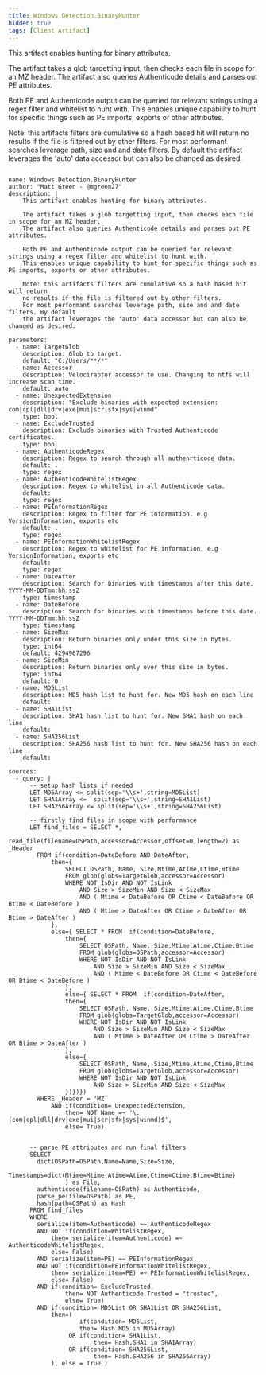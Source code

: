 ```yaml
---
title: Windows.Detection.BinaryHunter
hidden: true
tags: [Client Artifact]
---
```


This artifact enables hunting for binary attributes.

The artifact takes a glob targetting input, then checks each file in scope for an MZ header.
The artifact also queries Authenticode details and parses out PE attributes.

Both PE and Authenticode output can be queried for relevant strings using a regex filter and whitelist to hunt with.
This enables unique capability to hunt for specific things such as PE imports, exports or other attributes.

Note: this artifacts filters are cumulative so a hash based hit will return
no results if the file is filtered out by other filters.
For most performant searches leverage path, size and and date filters. By default
the artifact leverages the 'auto' data accessor but can also be changed as desired.


<pre><code class="language-yaml">
name: Windows.Detection.BinaryHunter
author: &quot;Matt Green - @mgreen27&quot;
description: |
    This artifact enables hunting for binary attributes.

    The artifact takes a glob targetting input, then checks each file in scope for an MZ header.
    The artifact also queries Authenticode details and parses out PE attributes.

    Both PE and Authenticode output can be queried for relevant strings using a regex filter and whitelist to hunt with.
    This enables unique capability to hunt for specific things such as PE imports, exports or other attributes.

    Note: this artifacts filters are cumulative so a hash based hit will return
    no results if the file is filtered out by other filters.
    For most performant searches leverage path, size and and date filters. By default
    the artifact leverages the &#x27;auto&#x27; data accessor but can also be changed as desired.

parameters:
  - name: TargetGlob
    description: Glob to target.
    default: &quot;C:/Users/**/*&quot;
  - name: Accessor
    description: Velociraptor accessor to use. Changing to ntfs will increase scan time.
    default: auto
  - name: UnexpectedExtension
    description: &quot;Exclude binaries with expected extension: com|cpl|dll|drv|exe|mui|scr|sfx|sys|winmd&quot;
    type: bool
  - name: ExcludeTrusted
    description: Exclude binaries with Trusted Authenticode certificates.
    type: bool
  - name: AuthenticodeRegex
    description: Regex to search through all authenrticode data.
    default: .
    type: regex
  - name: AuthenticodeWhitelistRegex
    description: Regex to whitelist in all Authenticode data.
    default:
    type: regex
  - name: PEInformationRegex
    description: Regex to filter for PE information. e.g VersionInformation, exports etc
    default: .
    type: regex
  - name: PEInformationWhitelistRegex
    description: Regex to whitelist for PE information. e.g VersionInformation, exports etc
    default:
    type: regex
  - name: DateAfter
    description: Search for binaries with timestamps after this date. YYYY-MM-DDTmm:hh:ssZ
    type: timestamp
  - name: DateBefore
    description: Search for binaries with timestamps before this date. YYYY-MM-DDTmm:hh:ssZ
    type: timestamp
  - name: SizeMax
    description: Return binaries only under this size in bytes.
    type: int64
    default: 4294967296
  - name: SizeMin
    description: Return binaries only over this size in bytes.
    type: int64
    default: 0
  - name: MD5List
    description: MD5 hash list to hunt for. New MD5 hash on each line
    default:
  - name: SHA1List
    description: SHA1 hash list to hunt for. New SHA1 hash on each line
    default:
  - name: SHA256List
    description: SHA256 hash list to hunt for. New SHA256 hash on each line
    default:

sources:
  - query: |
      -- setup hash lists if needed
      LET MD5Array &lt;= split(sep=&#x27;\\s+&#x27;,string=MD5List)
      LET SHA1Array &lt;=  split(sep=&#x27;\\s+&#x27;,string=SHA1List)
      LET SHA256Array &lt;= split(sep=&#x27;\\s+&#x27;,string=SHA256List)

      -- firstly find files in scope with performance
      LET find_files = SELECT *,
            read_file(filename=OSPath,accessor=Accessor,offset=0,length=2) as _Header
        FROM if(condition=DateBefore AND DateAfter,
            then={
                SELECT OSPath, Name, Size,Mtime,Atime,Ctime,Btime
                FROM glob(globs=TargetGlob,accessor=Accessor)
                WHERE NOT IsDir AND NOT IsLink
                    AND Size &gt; SizeMin AND Size &lt; SizeMax
                    AND ( Mtime &lt; DateBefore OR Ctime &lt; DateBefore OR Btime &lt; DateBefore )
                    AND ( Mtime &gt; DateAfter OR Ctime &gt; DateAfter OR Btime &gt; DateAfter )
            },
            else={ SELECT * FROM  if(condition=DateBefore,
                then={
                    SELECT OSPath, Name, Size,Mtime,Atime,Ctime,Btime
                    FROM glob(globs=OSPath,accessor=Accessor)
                    WHERE NOT IsDir AND NOT IsLink
                        AND Size &gt; SizeMin AND Size &lt; SizeMax
                        AND ( Mtime &lt; DateBefore OR Ctime &lt; DateBefore OR Btime &lt; DateBefore )
                },
                else={ SELECT * FROM  if(condition=DateAfter,
                then={
                    SELECT OSPath, Name, Size,Mtime,Atime,Ctime,Btime
                    FROM glob(globs=TargetGlob,accessor=Accessor)
                    WHERE NOT IsDir AND NOT IsLink
                        AND Size &gt; SizeMin AND Size &lt; SizeMax
                        AND ( Mtime &gt; DateAfter OR Ctime &gt; DateAfter OR Btime &gt; DateAfter )
                },
                else={
                    SELECT OSPath, Name, Size,Mtime,Atime,Ctime,Btime
                    FROM glob(globs=TargetGlob,accessor=Accessor)
                    WHERE NOT IsDir AND NOT IsLink
                        AND Size &gt; SizeMin AND Size &lt; SizeMax
                })})})
        WHERE _Header = &#x27;MZ&#x27;
            AND if(condition= UnexpectedExtension,
                then= NOT Name =~ &#x27;\.(com|cpl|dll|drv|exe|mui|scr|sfx|sys|winmd)$&#x27;,
                else= True)


      -- parse PE attributes and run final filters
      SELECT
        dict(OSPath=OSPath,Name=Name,Size=Size,
            Timestamps=dict(Mtime=Mtime,Atime=Atime,Ctime=Ctime,Btime=Btime)
                ) as File,
        authenticode(filename=OSPath) as Authenticode,
        parse_pe(file=OSPath) as PE,
        hash(path=OSPath) as Hash
      FROM find_files
      WHERE
        serialize(item=Authenticode) =~ AuthenticodeRegex
        AND NOT if(condition=WhitelistRegex,
            then= serialize(item=Authenticode) =~ AuthenticodeWhitelistRegex,
            else= False)
        AND serialize(item=PE) =~ PEInformationRegex
        AND NOT if(condition=PEInformationWhitelistRegex,
            then= serialize(item=PE) =~ PEInformationWhitelistRegex,
            else= False)
        AND if(condition= ExcludeTrusted,
                then= NOT Authenticode.Trusted = &quot;trusted&quot;,
                else= True)
        AND if(condition= MD5List OR SHA1List OR SHA256List,
            then=(
                    if(condition= MD5List,
                    then= Hash.MD5 in MD5Array)
                 OR if(condition= SHA1List,
                        then= Hash.SHA1 in SHA1Array)
                 OR if(condition= SHA256List,
                        then= Hash.SHA256 in SHA256Array)
            ), else = True )

</code></pre>

